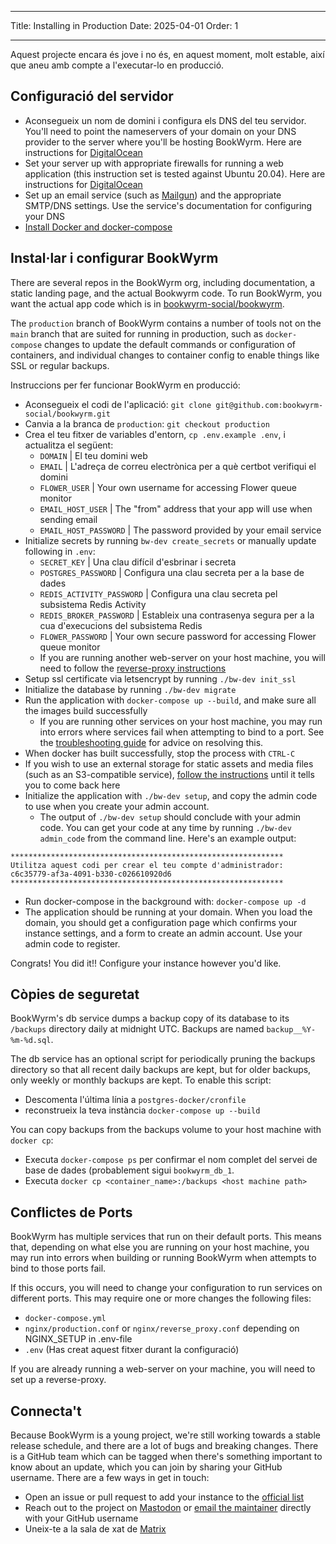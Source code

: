 - - -
Title: Installing in Production Date: 2025-04-01 Order: 1
- - -

Aquest projecte encara és jove i no és, en aquest moment, molt estable, així que aneu amb compte a l'executar-lo en producció.

## Configuració del servidor
- Aconsegueix un nom de domini i configura els DNS del teu servidor. You'll need to point the nameservers of your domain on your DNS provider to the server where you'll be hosting BookWyrm. Here are instructions for [DigitalOcean](https://www.digitalocean.com/community/tutorials/how-to-point-to-digitalocean-nameservers-from-common-domain-registrars)
- Set your server up with appropriate firewalls for running a web application (this instruction set is tested against Ubuntu 20.04). Here are instructions for [DigitalOcean](https://www.digitalocean.com/community/tutorials/initial-server-setup-with-ubuntu-20-04)
- Set up an email service (such as [Mailgun](https://documentation.mailgun.com/en/latest/quickstart.html)) and the appropriate SMTP/DNS settings. Use the service's documentation for configuring your DNS
- [Install Docker and docker-compose](https://docs.docker.com/compose/install/)

## Instal·lar i configurar BookWyrm

There are several repos in the BookWyrm org, including documentation, a static landing page, and the actual Bookwyrm code. To run BookWyrm, you want the actual app code which is in [bookwyrm-social/bookwyrm](https://github.com/bookwyrm-social/bookwyrm).

The `production` branch of BookWyrm contains a number of tools not on the `main` branch that are suited for running in production, such as `docker-compose` changes to update the default commands or configuration of containers, and individual changes to container config to enable things like SSL or regular backups.

Instruccions per fer funcionar BookWyrm en producció:

- Aconsegueix el codi de l'aplicació: `git clone git@github.com:bookwyrm-social/bookwyrm.git`
- Canvia a la branca de `production`: `git checkout production`
- Crea el teu fitxer de variables d'entorn, `cp .env.example .env`, i actualitza el següent:
    - `DOMAIN` | El teu domini web
    - `EMAIL` | L'adreça de correu electrònica per a què certbot verifiqui el domini
    - `FLOWER_USER` | Your own username for accessing Flower queue monitor
    - `EMAIL_HOST_USER` | The "from" address that your app will use when sending email
    - `EMAIL_HOST_PASSWORD` | The password provided by your email service
- Initialize secrets by running `bw-dev create_secrets` or manually update following in `.env`:
    - `SECRET_KEY` | Una clau difícil d'esbrinar i secreta
    - `POSTGRES_PASSWORD` | Configura una clau secreta per a la base de dades
    - `REDIS_ACTIVITY_PASSWORD` | Configura una clau secreta pel subsistema Redis Activity
    - `REDIS_BROKER_PASSWORD` | Estableix una contrasenya segura per a la cua d'execucions del subsistema Redis
    - `FLOWER_PASSWORD` | Your own secure password for accessing Flower queue monitor
    - If you are running another web-server on your host machine, you will need to follow the [reverse-proxy instructions](/reverse-proxy.html)
- Setup ssl certificate via letsencrypt by running `./bw-dev init_ssl`
- Initialize the database by running `./bw-dev migrate`
- Run the application with `docker-compose up --build`, and make sure all the images build successfully
    - If you are running other services on your host machine, you may run into errors where services fail when attempting to bind to a port. See the [troubleshooting guide](#port_conflicts) for advice on resolving this.
- When docker has built successfully, stop the process with `CTRL-C`
- If you wish to use an external storage for static assets and media files (such as an S3-compatible service), [follow the instructions](/external-storage.html) until it tells you to come back here
- Initialize the application with `./bw-dev setup`, and copy the admin code to use when you create your admin account.
    - The output of `./bw-dev setup` should conclude with your admin code. You can get your code at any time by running `./bw-dev admin_code` from the command line. Here's an example output:

``` { .sh }
*************************************************************
Utilitza aquest codi per crear el teu compte d'administrador:
c6c35779-af3a-4091-b330-c026610920d6
*************************************************************
```

- Run docker-compose in the background with: `docker-compose up -d`
- The application should be running at your domain. When you load the domain, you should get a configuration page which confirms your instance settings, and a form to create an admin account. Use your admin code to register.

Congrats! You did it!! Configure your instance however you'd like.


## Còpies de seguretat

BookWyrm's db service dumps a backup copy of its database to its `/backups` directory daily at midnight UTC. Backups are named `backup__%Y-%m-%d.sql`.

The db service has an optional script for periodically pruning the backups directory so that all recent daily backups are kept, but for older backups, only weekly or monthly backups are kept. To enable this script:

- Descomenta l'última línia a `postgres-docker/cronfile`
- reconstrueix la teva instància `docker-compose up --build`

You can copy backups from the backups volume to your host machine with `docker cp`:

- Executa `docker-compose ps` per confirmar el nom complet del servei de base de dades (probablement sigui `bookwyrm_db_1`.
- Executa `docker cp <container_name>:/backups <host machine path>`

## Conflictes de Ports

BookWyrm has multiple services that run on their default ports. This means that, depending on what else you are running on your host machine, you may run into errors when building or running BookWyrm when attempts to bind to those ports fail.

If this occurs, you will need to change your configuration to run services on different ports. This may require one or more changes the following files:

- `docker-compose.yml`
- `nginx/production.conf` or `nginx/reverse_proxy.conf` depending on NGINX_SETUP in .env-file
- `.env` (Has creat aquest fitxer durant la configuració)

If you are already running a web-server on your machine, you will need to set up a reverse-proxy.

## Connecta't

Because BookWyrm is a young project, we're still working towards a stable release schedule, and there are a lot of bugs and breaking changes. There is a GitHub team which can be tagged when there's something important to know about an update, which you can join by sharing your GitHub username. There are a few ways in get in touch:

 - Open an issue or pull request to add your instance to the [official list](https://joinbookwyrm.com/instances/)
 - Reach out to the project on [Mastodon](https://tech.lgbt/@bookwyrm) or [email the maintainer](mailto:mousereeve@riseup.net) directly with your GitHub username
 - Uneix-te a la sala de xat de [Matrix](https://matrix.to/#/#bookwyrm:matrix.org)
